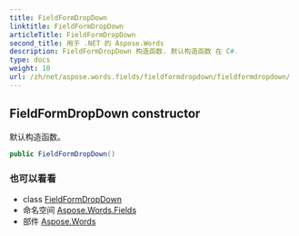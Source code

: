 ```yaml
---
title: FieldFormDropDown
linktitle: FieldFormDropDown
articleTitle: FieldFormDropDown
second_title: 用于 .NET 的 Aspose.Words
description: FieldFormDropDown 构造函数. 默认构造函数 在 C#.
type: docs
weight: 10
url: /zh/net/aspose.words.fields/fieldformdropdown/fieldformdropdown/
---
```

## FieldFormDropDown constructor

默认构造函数。

```csharp
public FieldFormDropDown()
```

### 也可以看看

* class [FieldFormDropDown](../)
* 命名空间 [Aspose.Words.Fields](../../../aspose.words.fields/)
* 部件 [Aspose.Words](../../../)
